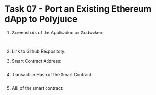 # Task 07 - Port an Existing Ethereum dApp to Polyjuice

1) Screenshots of the Application on Godwoken:

![]()
![]()
![]()

2) Link to Github Respository:


3) Smart Contract Address:
```

```

4) Transaction Hash of the Smart Contract:
```

```

5) ABI of the smart contract:
```

```
